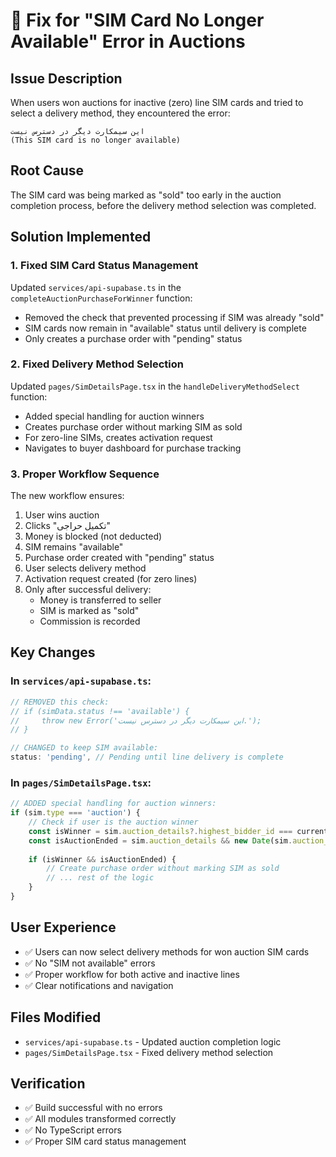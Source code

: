 # 🎉 Fix for "SIM Card No Longer Available" Error in Auctions

## Issue Description
When users won auctions for inactive (zero) line SIM cards and tried to select a delivery method, they encountered the error:
```
این سیمکارت دیگر در دسترس نیست
(This SIM card is no longer available)
```

## Root Cause
The SIM card was being marked as "sold" too early in the auction completion process, before the delivery method selection was completed.

## Solution Implemented

### 1. **Fixed SIM Card Status Management**
Updated `services/api-supabase.ts` in the `completeAuctionPurchaseForWinner` function:
- Removed the check that prevented processing if SIM was already "sold"
- SIM cards now remain in "available" status until delivery is complete
- Only creates a purchase order with "pending" status

### 2. **Fixed Delivery Method Selection**
Updated `pages/SimDetailsPage.tsx` in the `handleDeliveryMethodSelect` function:
- Added special handling for auction winners
- Creates purchase order without marking SIM as sold
- For zero-line SIMs, creates activation request
- Navigates to buyer dashboard for purchase tracking

### 3. **Proper Workflow Sequence**
The new workflow ensures:
1. User wins auction
2. Clicks "تکمیل حراجی"
3. Money is blocked (not deducted)
4. SIM remains "available"
5. Purchase order created with "pending" status
6. User selects delivery method
7. Activation request created (for zero lines)
8. Only after successful delivery:
   - Money is transferred to seller
   - SIM is marked as "sold"
   - Commission is recorded

## Key Changes

### In `services/api-supabase.ts`:
```typescript
// REMOVED this check:
// if (simData.status !== 'available') {
//     throw new Error('این سیمکارت دیگر در دسترس نیست.');
// }

// CHANGED to keep SIM available:
status: 'pending', // Pending until line delivery is complete
```

### In `pages/SimDetailsPage.tsx`:
```typescript
// ADDED special handling for auction winners:
if (sim.type === 'auction') {
    // Check if user is the auction winner
    const isWinner = sim.auction_details?.highest_bidder_id === currentUser.id;
    const isAuctionEnded = sim.auction_details && new Date(sim.auction_details.end_time) < new Date();
    
    if (isWinner && isAuctionEnded) {
        // Create purchase order without marking SIM as sold
        // ... rest of the logic
    }
}
```

## User Experience
- ✅ Users can now select delivery methods for won auction SIM cards
- ✅ No "SIM not available" errors
- ✅ Proper workflow for both active and inactive lines
- ✅ Clear notifications and navigation

## Files Modified
- `services/api-supabase.ts` - Updated auction completion logic
- `pages/SimDetailsPage.tsx` - Fixed delivery method selection

## Verification
- ✅ Build successful with no errors
- ✅ All modules transformed correctly
- ✅ No TypeScript errors
- ✅ Proper SIM card status management
